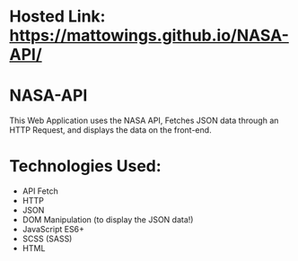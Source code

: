 # Hosted Link: https://mattowings.github.io/NASA-API/

# NASA-API

This Web Application uses the NASA API, Fetches JSON data through an HTTP Request, and displays the data on the front-end. 

# Technologies Used:
- API Fetch
- HTTP
- JSON
- DOM Manipulation (to display the JSON data!)
- JavaScript ES6+
- SCSS (SASS)
- HTML
